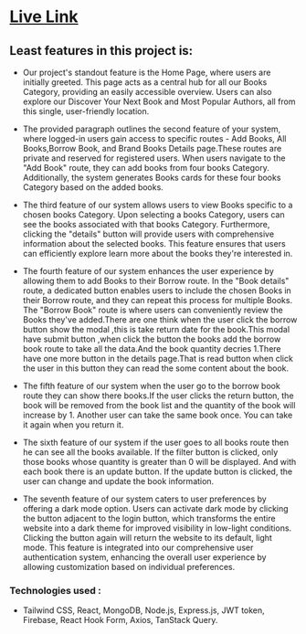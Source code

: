 
# [Live Link](https://papaya-figolla-810414.netlify.app/)

## Least features in this project is:
 
- Our project's standout feature is the Home Page, where users are initially greeted. This page acts as a central hub for all our Books Category, providing an easily accessible overview. Users can also explore our Discover Your Next Book and Most Popular Authors, all from this single, user-friendly location.

- The provided paragraph outlines the second feature of your system, where logged-in users gain access to specific routes - Add Books, All Books,Borrow Book, and Brand Books Details page.These routes are private and reserved for registered users. When users navigate to the "Add Book" route, they can add books from four books Category. Additionally, the system generates Books cards for these four books Category based on the added books. 

- The third feature of our system allows users to view Books specific to a chosen books Category. Upon selecting a books Category, users can see the books associated with that books Category. Furthermore, clicking the "details" button will provide users with comprehensive information about the selected books. This feature ensures that users can efficiently explore learn more about the books they're interested in.

- The fourth feature of our system enhances the user experience by allowing them to add Books to their Borrow route. In the "Book details" route, a dedicated button enables users to include the chosen Books in their Borrow route, and they can repeat this process for multiple Books. The "Borrow Book" route is where users can conveniently review the Books they've added.There are one think when the user click the borrow button show the modal ,this is take return date for the book.This modal have submit button ,when click the button the books add the borrow book route to take all the data.And the book quantity decries 1.There have one more button in the details page.That is read button when click the user in this button they can read the some content about the book.

- The fifth feature of our system when the user go to the borrow book route they can show there books.If the user clicks the return button, the book will be removed from the book list and the quantity of the book will increase by 1. Another user can take the same book once. You can take it again when you return it.

- The sixth feature of our system if the user goes to all books route then he can see all the books available. If the filter button is clicked, only those books whose quantity is greater than 0 will be displayed. And with each book there is an update button. If the update button is clicked, the user can change and update the book information.

- The seventh feature of our system caters to user preferences by offering a dark mode option. Users can activate dark mode by clicking the button adjacent to the login button, which transforms the entire website into a dark theme for improved visibility in low-light conditions. Clicking the button again will return the website to its default, light mode. This feature is integrated into our comprehensive user authentication system, enhancing the overall user experience by allowing customization based on individual preferences.

### Technologies used : 
- Tailwind CSS, React, MongoDB, Node.js, Express.js, JWT token, Firebase, React Hook Form, Axios, TanStack Query.

